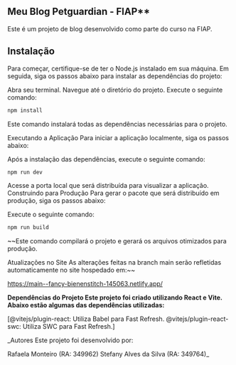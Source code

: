## Meu Blog Petguardian - FIAP**
Este é um projeto de blog desenvolvido como parte do curso na FIAP.

## Instalação
Para começar, certifique-se de ter o Node.js instalado em sua máquina. Em seguida, siga os passos abaixo para instalar as dependências do projeto:

Abra seu terminal.
Navegue até o diretório do projeto.
Execute o seguinte comando:
```bash
npm install
```
Este comando instalará todas as dependências necessárias para o projeto.

Executando a Aplicação
Para iniciar a aplicação localmente, siga os passos abaixo:

Após a instalação das dependências, execute o seguinte comando:
```bash
npm run dev
```
Acesse a porta local que será distribuída para visualizar a aplicação.
Construindo para Produção
Para gerar o pacote que será distribuído em produção, siga os passos abaixo:

Execute o seguinte comando:
```bash
npm run build

```
~~Este comando compilará o projeto e gerará os arquivos otimizados para produção.

Atualizações no Site
As alterações feitas na branch main serão refletidas automaticamente no site hospedado em:~~

https://main--fancy-bienenstitch-145063.netlify.app/

**Dependências do Projeto
Este projeto foi criado utilizando React e Vite. Abaixo estão algumas das dependências utilizadas:**

[@vitejs/plugin-react: Utiliza Babel para Fast Refresh.
@vitejs/plugin-react-swc: Utiliza SWC para Fast Refresh.]

_Autores
Este projeto foi desenvolvido por:

Rafaela Monteiro (RA: 349962)
Stefany Alves da Silva (RA: 349764)_